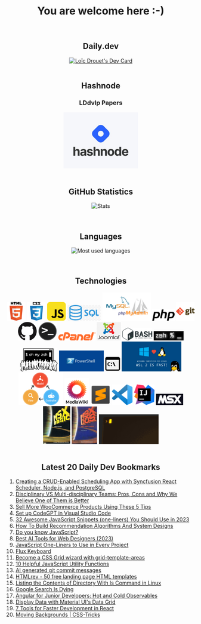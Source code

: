 <h1 align="center"> You are welcome here :-)</h1>

<br />

<div align="center">
    <h2>Daily.dev</h2>    
    <a href="https://app.daily.dev/LDdvlp">
        <img
            src="https://api.daily.dev/devcards/6a2db644d7b342d5924aa8a261fc3c97.png?r=d2h" width="400"
            alt="Loïc Drouet's Dev Card" 
        />
    </a>
</div>

<br />

<div align="center">
    <h2>Hashnode</h2>
    <h3>LDdvlp Papers</h3>
    <a href="https://lddvlp.hashnode.dev/">
        <img 
            src="/images/00-hashnode-logo.jfif" 
            width="200" alt="LDdvlp Papers" 
        />
    </a>
</div>

<br />

<div align="center">
    <h2>GitHub Statistics</h2>
    
![Stats](https://github-readme-stats.vercel.app/api?username=lddvlp&show_icons=true&theme=radical&count_private=true)

</div>

<br />

<div align="center">
    <h2>Languages</h2>

![Most used languages](https://github-readme-stats.vercel.app/api/top-langs/?username=lddvlp)

</div>

<br />

<div align="center">
    <h2>Technologies</h2>

<!-- Image #01    -->
<img alt="HTML5" width="50px" src="https://raw.githubusercontent.com/github/explore/80688e429a7d4ef2fca1e82350fe8e3517d3494d/topics/html/html.png" />

<!-- Image #02    -->
<img alt="CSS3" width="50px" src="https://raw.githubusercontent.com/github/explore/80688e429a7d4ef2fca1e82350fe8e3517d3494d/topics/css/css.png" />

<!-- Image #03    -->
<img alt="JavaScript" width="50px"   src="/images/03-javascript-logo.png" />

<!-- Image #04    -->
<img alt="SQL" width="90px" src="/images/04-sql-logo.jpg" />

<!-- Image #05    -->
<img alt="phpMyAdmin-MySQL" width="130px" src="/images/05-phpmyadmin-mysql-logo.png" />

<!-- Image #06    -->
<img alt="PHP" width="60px" src="/images/06-php-logo-alt.png" />

<!-- Image #07    -->
<img alt="Git" width="50px" src="https://raw.githubusercontent.com/github/explore/80688e429a7d4ef2fca1e82350fe8e3517d3494d/topics/git/git.png" />

<!-- Image #08    -->
<img alt="GitHub" width="50px" src="https://raw.githubusercontent.com/github/explore/78df643247d429f6cc873026c0622819ad797942/topics/github/github.png" />

<!-- Image #09    -->
<img alt="Shell" width="50px" src="https://raw.githubusercontent.com/github/explore/80688e429a7d4ef2fca1e82350fe8e3517d3494d/topics/terminal/terminal.png" />

<!-- Image #10    -->
<img alt="cPanel" width="100px" src="/images/10-cpanel-logo.png" />

<!-- Image #11    -->
<img alt="Joomla!" width="65px" src="/images/11-joomla-logo.png" />

<!-- Image #12    -->
<img alt="Bash" width="80px" src="/images/12-bash-logo.png" />

<!-- Image #13    -->
<img alt="Zsh" width="80px" src="/images/13-zsh-logo.gif" />

<!-- Image #14    -->
<img alt="Oh My Zsh" width="100px" src="/images/14-oh_my_zsh-logo.png" />

<!-- Image #15    -->
<img alt="PowerShell" width="120px" src="/images/15-powershell-logo.jpg" />

<!-- Image #16    -->
<img alt="cmd" width="40px" src="/images/16-cmd-logo.png" />

<!-- Image #17    -->
<img alt="WSL2" width="160px" src="/images/17-wsl2-logo.jpg" />

<!-- Image #18    -->
<img alt="MVC" width="120px" src="/images/18-mvc-logo.jpg" />

<!-- Image #19    -->
<img alt="MediaWiki" width="65px" src="/images/19-mediawiki-logo.png" />

<!-- Image #90    -->
<img alt="Sublime Text" width="55px" src="/images/90-sublime_text-logo.png" />

<!-- Image #91    -->
<img alt="VS Code" width="55px" src="/images/91-vs_code-logo.png" />

<!-- Image #92    -->
<img alt="IntelliJ IDEA" width="55px" src="/images/92-intellij_idea.png" />

<!-- Image #95   -->
<img alt="MSX" width="73px" src="/images/95-msx-logo.png" />

<!-- Image #96    -->
<img alt="MSX-BASIC" width="73px" src="/images/96-msx_ basic-logo.jfif" />

<!-- Image #97    -->
<img alt="MSX-DOS" width="69px" src="/images/97-msx_dos-logo.jpg" />

<!-- Image #99    -->
<img alt="Amber Terminal" width="160px" src="/images/98-amber_terminal.gif" />

</div>

<br />

<div align="center">
    <h2>Latest 20 Daily Dev Bookmarks</h2>
</div>

<!-- daily.dev BOOKMARKS:START -->
1. [Creating a CRUD-Enabled Scheduling App with Syncfusion React Scheduler, Node.js, and PostgreSQL](https://app.daily.dev/posts/iVv423oPR?utm_source=rss&utm_medium=bookmarks&utm_campaign=Yaq6rDv_C)
2. [Disciplinary VS Multi-disciplinary Teams: Pros, Cons and Why We Believe One of Them is Better](https://app.daily.dev/posts/lsZjTeJuO?utm_source=rss&utm_medium=bookmarks&utm_campaign=Yaq6rDv_C)
3. [Sell More WooCommerce Products Using These 5 Tips](https://app.daily.dev/posts/Sq9WaVXge?utm_source=rss&utm_medium=bookmarks&utm_campaign=Yaq6rDv_C)
4. [Set up CodeGPT in Visual Studio Code](https://app.daily.dev/posts/qc8RVYCeT?utm_source=rss&utm_medium=bookmarks&utm_campaign=Yaq6rDv_C)
5. [32 Awesome JavaScript Snippets &lpar;one-liners&rpar; You Should Use in 2023](https://app.daily.dev/posts/EAZuOFBq7?utm_source=rss&utm_medium=bookmarks&utm_campaign=Yaq6rDv_C)
6. [How To Build Recommendation Algorithms And System Designs](https://app.daily.dev/posts/cYateT36i?utm_source=rss&utm_medium=bookmarks&utm_campaign=Yaq6rDv_C)
7. [Do you know JavaScript?](https://app.daily.dev/posts/biwmmyrQy?utm_source=rss&utm_medium=bookmarks&utm_campaign=Yaq6rDv_C)
8. [Best AI Tools for Web Designers &lpar;2023&rpar;](https://app.daily.dev/posts/qdZ89VHWB?utm_source=rss&utm_medium=bookmarks&utm_campaign=Yaq6rDv_C)
9. [JavaScript One-Liners to Use in Every Project](https://app.daily.dev/posts/kXq3w4e2P?utm_source=rss&utm_medium=bookmarks&utm_campaign=Yaq6rDv_C)
10. [Flux Keyboard](https://app.daily.dev/posts/JNLRHCkA6?utm_source=rss&utm_medium=bookmarks&utm_campaign=Yaq6rDv_C)
11. [Become a CSS Grid wizard with grid-template-areas](https://app.daily.dev/posts/mwlwyYt42?utm_source=rss&utm_medium=bookmarks&utm_campaign=Yaq6rDv_C)
12. [10 Helpful JavaScript Utility Functions](https://app.daily.dev/posts/jgpEG1pEq?utm_source=rss&utm_medium=bookmarks&utm_campaign=Yaq6rDv_C)
13. [AI generated git commit messages](https://app.daily.dev/posts/yVcWJsz00?utm_source=rss&utm_medium=bookmarks&utm_campaign=Yaq6rDv_C)
14. [HTMLrev - 50 free landing page HTML templates](https://app.daily.dev/posts/nTIwIRtvb?utm_source=rss&utm_medium=bookmarks&utm_campaign=Yaq6rDv_C)
15. [Listing the Contents of Directory With ls Command in Linux](https://app.daily.dev/posts/wdVqc51yo?utm_source=rss&utm_medium=bookmarks&utm_campaign=Yaq6rDv_C)
16. [Google Search Is Dying](https://app.daily.dev/posts/oTjWBDVHM?utm_source=rss&utm_medium=bookmarks&utm_campaign=Yaq6rDv_C)
17. [Angular for Junior Developers: Hot and Cold Observables](https://app.daily.dev/posts/jZA8K5jmY?utm_source=rss&utm_medium=bookmarks&utm_campaign=Yaq6rDv_C)
18. [Display Data with Material UI&#39;s Data Grid](https://app.daily.dev/posts/gEIuBfYt9?utm_source=rss&utm_medium=bookmarks&utm_campaign=Yaq6rDv_C)
19. [7 Tools for Faster Development in React](https://app.daily.dev/posts/ZX97REQIt?utm_source=rss&utm_medium=bookmarks&utm_campaign=Yaq6rDv_C)
20. [Moving Backgrounds | CSS-Tricks](https://app.daily.dev/posts/v_dwWIeRy?utm_source=rss&utm_medium=bookmarks&utm_campaign=Yaq6rDv_C)

<!-- daily.dev BOOKMARKS:END -->
